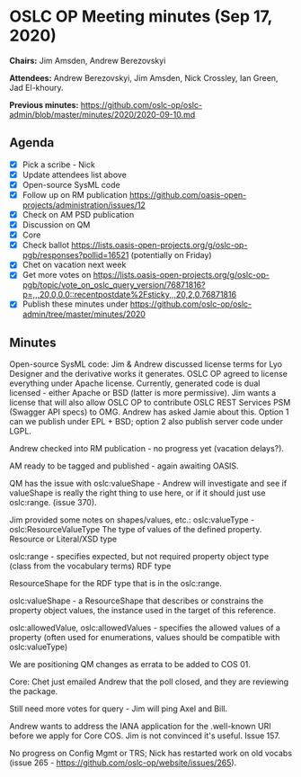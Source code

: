 # OSLC OP Meeting minutes (Sep 17, 2020)

**Chairs:** Jim Amsden, Andrew Berezovskyi

**Attendees:** Andrew Berezovskyi, Jim Amsden, Nick Crossley, Ian Green, Jad El-khoury.

**Previous minutes:** https://github.com/oslc-op/oslc-admin/blob/master/minutes/2020/2020-09-10.md

## Agenda

- [x] Pick a scribe - Nick
- [x] Update attendees list above
- [x] Open-source SysML code
- [x] Follow up on RM publication https://github.com/oasis-open-projects/administration/issues/12
- [x] Check on AM PSD publication
- [x] Discussion on QM
- [x] Core
- [x] Check ballot https://lists.oasis-open-projects.org/g/oslc-op-pgb/responses?pollid=16521 (potentially on Friday)
- [x] Chet on vacation next week
- [x] Get more votes on https://lists.oasis-open-projects.org/g/oslc-op-pgb/topic/vote_on_oslc_query_version/76871816?p=,,,20,0,0,0::recentpostdate%2Fsticky,,,20,2,0,76871816
- [x] Publish these minutes under https://github.com/oslc-op/oslc-admin/tree/master/minutes/2020

## Minutes

Open-source SysML code: Jim & Andrew discussed license terms for Lyo Designer and the derivative works it generates. OSLC OP agreed to license everything under Apache license. Currently, generated code is dual licensed - either Apache or BSD (latter is more permissive). Jim wants a license that will also allow OSLC OP to contribute OSLC REST Services PSM (Swagger API specs) to OMG. Andrew has asked Jamie about this. Option 1 can we publish under EPL + BSD; option 2 also publish server code under LGPL.

Andrew checked into RM publication - no progress yet (vacation delays?).

AM ready to be tagged and published - again awaiting OASIS.

QM has the issue with oslc:valueShape - Andrew will investigate and see if valueShape is really the right thing to use here, or if it should just use oslc:range. (issue 370).

Jim provided some notes on shapes/values, etc.:
oslc:valueType - oslc:ResourceValueType	The type of values of the defined property. Resource or Literal/XSD type

oslc:range - specifies expected, but not required property object type (class from the vocabulary terms) RDF type

ResourceShape for the RDF type that is in the oslc:range.

oslc:valueShape - a ResourceShape that describes or constrains the property object values, the instance used in the target of this reference. 

oslc:allowedValue, oslc:allowedValues - specifies the allowed values of a property (often used for enumerations, values should be compatible with oslc:valueType)

We are positioning QM changes as errata to be added to COS 01.

Core: Chet just emailed Andrew that the poll closed, and they are reviewing the package.

Still need more votes for query - Jim will ping Axel and Bill.

Andrew wants to address the IANA application for the .well-known URI before we apply for Core COS. Jim is not convinced it's useful. Issue 157.

No progress on Config Mgmt or TRS; Nick has restarted work on old vocabs (issue 265 - https://github.com/oslc-op/website/issues/265).
